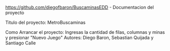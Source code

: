 https://github.com/diegofbaron/BuscaminasEDD - Documentacion del proyecto

Titulo del proyecto: MetroBuscaminas

Como Arrancar el proyecto: Ingresas la cantidad de filas, columnas y minas y presionar "Nuevo Juego"
Autores: Diego Baron, Sebastian Quijada y Santiago Calle
